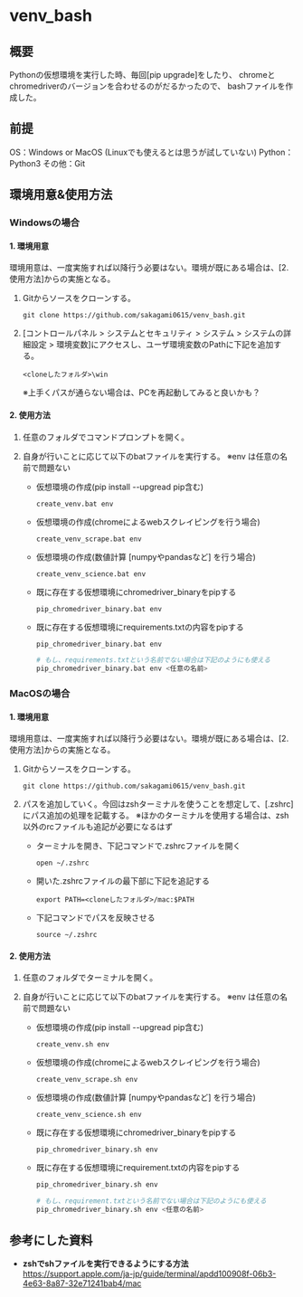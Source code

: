 # **venv_bash**

## **概要**

Pythonの仮想環境を実行した時、毎回[pip upgrade]をしたり、
chromeとchromedriverのバージョンを合わせるのがだるかったので、
bashファイルを作成した。

## **前提**
OS：Windows or MacOS (Linuxでも使えるとは思うが試していない)
Python：Python3
その他：Git

## **環境用意&使用方法**

### **Windowsの場合**

#### 1. 環境用意

環境用意は、一度実施すれば以降行う必要はない。環境が既にある場合は、[2.使用方法]からの実施となる。

1. Gitからソースをクローンする。

   ```
   git clone https://github.com/sakagami0615/venv_bash.git
   ```

2. [コントロールパネル > システムとセキュリティ > システム > システムの詳細設定 > 環境変数]にアクセスし、ユーザ環境変数のPathに下記を追加する。

   ```
   <cloneしたフォルダ>\win
   ```

   ※上手くパスが通らない場合は、PCを再起動してみると良いかも？

#### 2. 使用方法

1. 任意のフォルダでコマンドプロンプトを開く。

2. 自身が行いことに応じて以下のbatファイルを実行する。
   ※env は任意の名前で問題ない

   + 仮想環境の作成(pip install --upgread pip含む)

     ```
     create_venv.bat env
     ```

     

   + 仮想環境の作成(chromeによるwebスクレイピングを行う場合)

     ```
     create_venv_scrape.bat env
     ```

     

   + 仮想環境の作成(数値計算 [numpyやpandasなど] を行う場合)

     ```
     create_venv_science.bat env
     ```

     

   + 既に存在する仮想環境にchromedriver_binaryをpipする

     ```
     pip_chromedriver_binary.bat env
     ```

     

   + 既に存在する仮想環境にrequirements.txtの内容をpipする

     ```Python
     pip_chromedriver_binary.bat env
     
     # もし、requirements.txtという名前でない場合は下記のようにも使える
     pip_chromedriver_binary.bat env <任意の名前>
     ```

     

### **MacOSの場合**

#### 1. 環境用意

環境用意は、一度実施すれば以降行う必要はない。環境が既にある場合は、[2.使用方法]からの実施となる。

1. Gitからソースをクローンする。

   ```
   git clone https://github.com/sakagami0615/venv_bash.git
   ```

2. パスを追加していく。今回はzshターミナルを使うことを想定して、[.zshrc]にパス追加の処理を記載する。
   ※ほかのターミナルを使用する場合は、zsh以外のrcファイルも追記が必要になるはず

   + ターミナルを開き、下記コマンドで.zshrcファイルを開く

     ```
     open ~/.zshrc
     ```

   + 開いた.zshrcファイルの最下部に下記を追記する

     ```
     export PATH=<cloneしたフォルダ>/mac:$PATH
     ```

   + 下記コマンドでパスを反映させる

     ```
     source ~/.zshrc
     ```

     

#### 2. 使用方法

1. 任意のフォルダでターミナルを開く。

2. 自身が行いことに応じて以下のbatファイルを実行する。
   ※env は任意の名前で問題ない

   + 仮想環境の作成(pip install --upgread pip含む)

     ```
     create_venv.sh env
     ```

     

   + 仮想環境の作成(chromeによるwebスクレイピングを行う場合)

     ```
     create_venv_scrape.sh env
     ```

     

   + 仮想環境の作成(数値計算 [numpyやpandasなど] を行う場合)

     ```
     create_venv_science.sh env
     ```

     

   + 既に存在する仮想環境にchromedriver_binaryをpipする

     ```
     pip_chromedriver_binary.sh env
     ```

     

   + 既に存在する仮想環境にrequirement.txtの内容をpipする

     ```Python
     pip_chromedriver_binary.sh env
     
     # もし、requirement.txtという名前でない場合は下記のようにも使える
     pip_chromedriver_binary.sh env <任意の名前>
     ```

     

## **参考にした資料**

+ **zshでshファイルを実行できるようにする方法**
https://support.apple.com/ja-jp/guide/terminal/apdd100908f-06b3-4e63-8a87-32e71241bab4/mac
